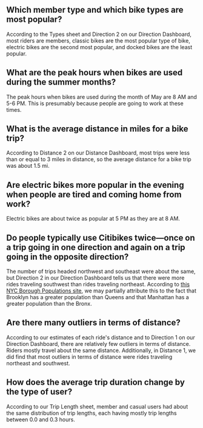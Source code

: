 ## Which member type and which bike types are most popular? 

According to the Types sheet and Direction 2 on our Direction Dashboard, most riders are members, classic bikes are the most popular type of bike, electric bikes are the second most popular, and docked bikes are the least popular. 

## What are the peak hours when bikes are used during the summer months?

The peak hours when bikes are used during the month of May are 8 AM and 5-6 PM. This is presumably because people are going to work at these times. 

## What is the average distance in miles for a bike trip?

According to Distance 2 on our Distance Dashboard, most trips were less than or equal to 3 miles in distance, so the average distance for a bike trip was about 1.5 mi. 

## Are electric bikes more popular in the evening when people are tired and coming home from work?

Electric bikes are about twice as popular at 5 PM as they are at 8 AM. 

## Do people typically use Citibikes twice—once on a trip going in one direction and again on a trip going in the opposite direction? 

The number of trips headed northwest and southeast were about the same, but Direction 2 in our Direction Dashboard tells us that there were more rides traveling southwest than rides traveling northeast. According to [this NYC Borough Populations site](https://www.citypopulation.de/en/usa/newyorkcity/), we may partially attribute this to the fact that Brooklyn has a greater population than Queens and that Manhattan has a greater population than the Bronx. 

## Are there many outliers in terms of distance? 

According to our estimates of each ride's distance and to Direction 1 on our Direction Dashboard, there are relatively few outliers in terms of distance. Riders mostly travel about the same distance. Additionally, in Distance 1, we did find that most outliers in terms of distance were rides traveling northeast and southwest. 

## How does the average trip duration change by the type of user?  

According to our Trip Length sheet, member and casual users had about the same distribution of trip lengths, each having mostly trip lengths between 0.0 and 0.3 hours. 